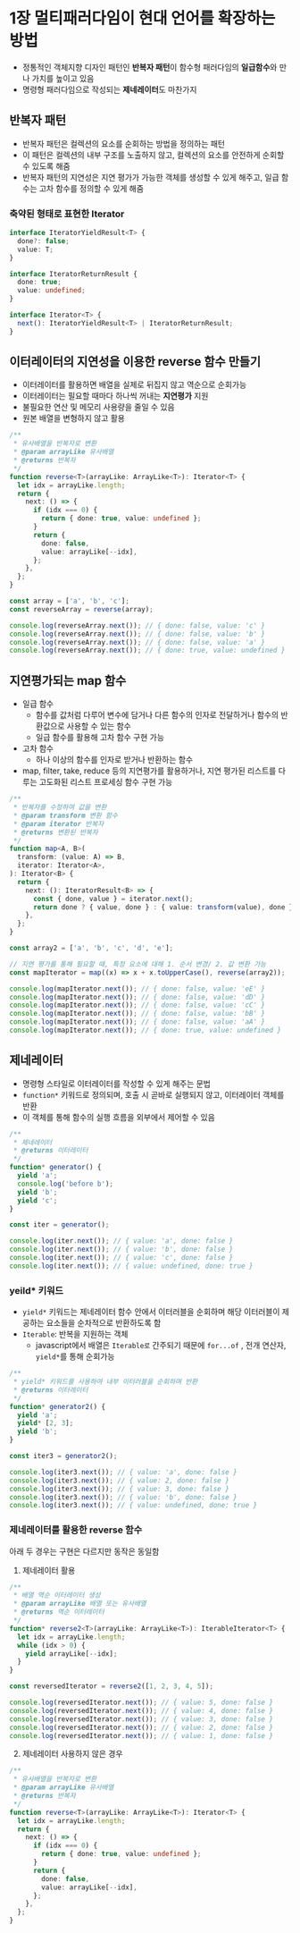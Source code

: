 # 1장 멀티패러다임이 현대 언어를 확장하는 방법

- 정통적인 객체지향 디자인 패턴인 **반복자 패턴**이 함수형 패러다임의 **일급함수**와 만나 가치를 높이고 있음
- 명령형 패러다임으로 작성되는 **제네레이터**도 마찬가지

## 반복자 패턴

- 반복자 패턴은 컬렉션의 요소를 순회하는 방법을 정의하는 패턴
- 이 패턴은 컬렉션의 내부 구조를 노출하지 않고, 컬렉션의 요소를 안전하게 순회할 수 있도록 해줌
- 반복자 패턴의 지연성은 지연 평가가 가능한 객체를 생성할 수 있게 해주고, 일급 함수는 고차 함수를 정의할 수 있게 해줌

### 축약된 형태로 표현한 Iterator

```ts
interface IteratorYieldResult<T> {
  done?: false;
  value: T;
}

interface IteratorReturnResult {
  done: true;
  value: undefined;
}

interface Iterator<T> {
  next(): IteratorYieldResult<T> | IteratorReturnResult;
}
```

## 이터레이터의 지연성을 이용한 reverse 함수 만들기

- 이터레이터를 활용하면 배열을 실제로 뒤집지 않고 역순으로 순회가능
- 이터레이터는 필요할 때마다 하나씩 꺼내는 **지연평가** 지원
- 불필요한 연산 및 메모리 사용량을 줄일 수 있음
- 원본 배열을 변형하지 않고 활용

```ts
/**
 * 유사배열을 반복자로 변환
 * @param arrayLike 유사배열
 * @returns 반복자
 */
function reverse<T>(arrayLike: ArrayLike<T>): Iterator<T> {
  let idx = arrayLike.length;
  return {
    next: () => {
      if (idx === 0) {
        return { done: true, value: undefined };
      }
      return {
        done: false,
        value: arrayLike[--idx],
      };
    },
  };
}

const array = ['a', 'b', 'c'];
const reverseArray = reverse(array);

console.log(reverseArray.next()); // { done: false, value: 'c' }
console.log(reverseArray.next()); // { done: false, value: 'b' }
console.log(reverseArray.next()); // { done: false, value: 'a' }
console.log(reverseArray.next()); // { done: true, value: undefined }
```

## 지연평가되는 map 함수

- 일급 함수
  - 함수를 값처럼 다루어 변수에 담거나 다른 함수의 인자로 전달하거나 함수의 반환값으로 사용할 수 있는 함수
  - 일급 함수를 활용해 고차 함수 구현 가능
- 고차 함수
  - 하나 이상의 함수를 인자로 받거나 반환하는 함수
- map, filter, take, reduce 등의 지연평가를 활용하거나, 지연 평가된 리스트를 다루는 고도화된 리스트 프로세싱 함수 구현 가능

```ts
/**
 * 반복자를 수정하여 값을 변환
 * @param transform 변환 함수
 * @param iterator 반복자
 * @returns 변환된 반복자
 */
function map<A, B>(
  transform: (value: A) => B,
  iterator: Iterator<A>,
): Iterator<B> {
  return {
    next: (): IteratorResult<B> => {
      const { done, value } = iterator.next();
      return done ? { value, done } : { value: transform(value), done };
    },
  };
}

const array2 = ['a', 'b', 'c', 'd', 'e'];

// 지연 평가를 통해 필요할 때, 특정 요소에 대해 1. 순서 변경/ 2. 값 변환 가능
const mapIterator = map((x) => x + x.toUpperCase(), reverse(array2));

console.log(mapIterator.next()); // { done: false, value: 'eE' }
console.log(mapIterator.next()); // { done: false, value: 'dD' }
console.log(mapIterator.next()); // { done: false, value: 'cC' }
console.log(mapIterator.next()); // { done: false, value: 'bB' }
console.log(mapIterator.next()); // { done: false, value: 'aA' }
console.log(mapIterator.next()); // { done: true, value: undefined }
```

## 제네레이터

- 명령형 스타일로 이터레이터를 작성할 수 있게 해주는 문법
- `function*` 키워드로 정의되며, 호출 시 곧바로 실행되지 않고, 이터레이터 객체를 반환
- 이 객체를 통해 함수의 실행 흐름을 외부에서 제어할 수 있음

```ts
/**
 * 제네레이터
 * @returns 이터레이터
 */
function* generator() {
  yield 'a';
  console.log('before b');
  yield 'b';
  yield 'c';
}

const iter = generator();

console.log(iter.next()); // { value: 'a', done: false }
console.log(iter.next()); // { value: 'b', done: false }
console.log(iter.next()); // { value: 'c', done: false }
console.log(iter.next()); // { value: undefined, done: true }
```

### yeild\* 키워드

- `yield*` 키워드는 제네레이터 함수 안에서 이터러블을 순회하며 해당 이터러블이 제공하는 요소들을 순차적으로 반환하도록 함
- `Iterable`: 반복을 지원하는 객체
  - javascript에서 배열은 `Iterable로` 간주되기 때문에 `for...of` , 전개 연산자, `yield*`를 통해 순회가능

```ts
/**
 * yield* 키워드를 사용하여 내부 이터러블을 순회하며 반환
 * @returns 이터레이터
 */
function* generator2() {
  yield 'a';
  yield* [2, 3];
  yield 'b';
}

const iter3 = generator2();

console.log(iter3.next()); // { value: 'a', done: false }
console.log(iter3.next()); // { value: 2, done: false }
console.log(iter3.next()); // { value: 3, done: false }
console.log(iter3.next()); // { value: 'b', done: false }
console.log(iter3.next()); // { value: undefined, done: true }
```

### 제네레이터를 활용한 reverse 함수

아래 두 경우는 구현은 다르지만 동작은 동일함

1. 제네레이터 활용

```ts
/**
 * 배열 역순 이터레이터 생성
 * @param arrayLike 배열 또는 유사배열
 * @returns 역순 이터레이터
 */
function* reverse2<T>(arrayLike: ArrayLike<T>): IterableIterator<T> {
  let idx = arrayLike.length;
  while (idx > 0) {
    yield arrayLike[--idx];
  }
}

const reversedIterator = reverse2([1, 2, 3, 4, 5]);

console.log(reversedIterator.next()); // { value: 5, done: false }
console.log(reversedIterator.next()); // { value: 4, done: false }
console.log(reversedIterator.next()); // { value: 3, done: false }
console.log(reversedIterator.next()); // { value: 2, done: false }
console.log(reversedIterator.next()); // { value: 1, done: false }
```

2. 제네레이터 사용하지 않은 경우

```ts
/**
 * 유사배열을 반복자로 변환
 * @param arrayLike 유사배열
 * @returns 반복자
 */
function reverse<T>(arrayLike: ArrayLike<T>): Iterator<T> {
  let idx = arrayLike.length;
  return {
    next: () => {
      if (idx === 0) {
        return { done: true, value: undefined };
      }
      return {
        done: false,
        value: arrayLike[--idx],
      };
    },
  };
}
```
